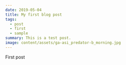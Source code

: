 ```yaml
---
date: 2019-05-04
title: My first blog post
tags:
  - post
  - first
  - sample
summary: This is a test post.
image: content/assets/ga-asi_predator-b_morning.jpg
---
```


First post
